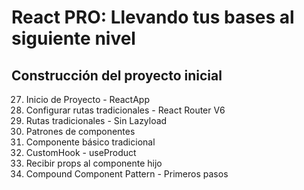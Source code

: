 # React PRO: Llevando tus bases al siguiente nivel

## Construcción del proyecto inicial

27. Inicio de Proyecto - ReactApp
28. Configurar rutas tradicionales - React Router V6
36. Rutas tradicionales - Sin Lazyload
57. Patrones de componentes
58. Componente básico tradicional
59. CustomHook - useProduct
60. Recibir props al componente hijo
61. Compound Component Pattern - Primeros pasos
